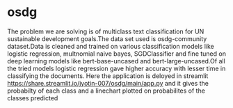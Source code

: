 # osdg
The problem we are solving is of multiclass text classification for UN sustainable development goals.The data set used is osdg-community dataset.Data is cleaned and trained on various classification models like logistic regression, multnomial naive bayes, SGDClassifier and fine tuned on deep learning models like bert-base-uncased and bert-large-uncased.Of all the tried models logistic regression gave higher accuracy with lesser time in classifying the documents. Here the application is deloyed in streamlit https://share.streamlit.io/jyotin-007/osdg/main/app.py and it gives the probabilty of each class and a linechart plotted on probabilites of the classes predicted

